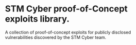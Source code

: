 # STM Cyber proof-of-Concept exploits library.
 A collection of proof-of-concept exploits for publicly disclosed vulnerabilities discovered by the STM Cyber team.

